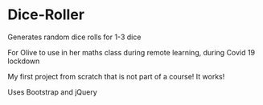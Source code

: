 # Dice-Roller
Generates random dice rolls for 1-3 dice

For Olive to use in her maths class during remote learning, during Covid 19 lockdown

My first project from scratch that is not part of a course! It works!

Uses Bootstrap and jQuery
